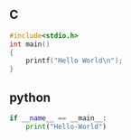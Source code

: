 ## C

```c
#include<stdio.h>
int main()
{
    printf("Hello World\n");
}
```

## python

```python
if __name__ == __main__:
    print("Hello-World")

```